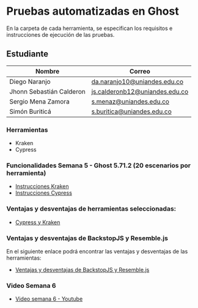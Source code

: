 # Pruebas automatizadas en Ghost

En la carpeta de cada herramienta, se especifican los requisitos e instrucciones de ejecución de las pruebas.

## Estudiante

| Nombre                   | Correo                         |
| ------------------------ | ------------------------------ |
| Diego Naranjo            | da.naranjo10@uniandes.edu.co   |
| Jhonn Sebastián Calderon | js.calderonb12@uniandes.edu.co |
| Sergio Mena Zamora       | s.menaz@uniandes.edu.co        |
| Simón Buriticá           | s.buritica@uniandes.edu.co     |

### Herramientas

- Kraken
- Cypress

### Funcionalidades Semana 5 - Ghost 5.71.2 (20 escenarios por herramienta)

- [Instrucciones Kraken](https://github.com/OrangeScript/proyecto_misw4103/tree/main/kraken-node-scenarios)
- [Instrucciones Cypress](https://github.com/OrangeScript/proyecto_misw4103/tree/main/cypress-scenarios)

### Ventajas y desventajas de herramientas seleccionadas:

- [Cypress y Kraken](https://github.com/OrangeScript/proyecto_misw4103/wiki/Pros-y-contras-herramientas)


### Ventajas y desventajas de BackstopJS y Resemble.js

En el siguiente enlace podrá encontrar las ventajas y desventajas de las herramientas:

- [Ventajas y desventajas de BackstopJS y Resemble.js](https://github.com/OrangeScript/proyecto_misw4103/wiki/ResembleJs-Vs-BacstopJs)


### Video Semana 6

- [Video semana 6 - Youtube](https://youtu.be/URlHYNI8QCA)


